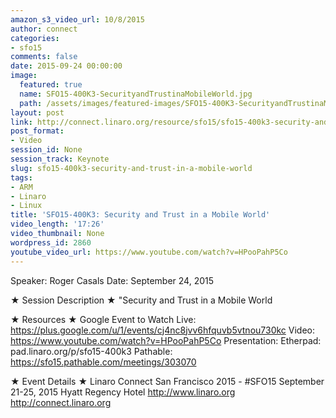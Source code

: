 ```yaml
---
amazon_s3_video_url: 10/8/2015
author: connect
categories:
- sfo15
comments: false
date: 2015-09-24 00:00:00
image:
  featured: true
  name: SFO15-400K3-SecurityandTrustinaMobileWorld.jpg
  path: /assets/images/featured-images/SFO15-400K3-SecurityandTrustinaMobileWorld.jpg
layout: post
link: http://connect.linaro.org/resource/sfo15/sfo15-400k3-security-and-trust-in-a-mobile-world/
post_format:
- Video
session_id: None
session_track: Keynote
slug: sfo15-400k3-security-and-trust-in-a-mobile-world
tags:
- ARM
- Linaro
- Linux
title: 'SFO15-400K3: Security and Trust in a Mobile World'
video_length: '17:26'
video_thumbnail: None
wordpress_id: 2860
youtube_video_url: https://www.youtube.com/watch?v=HPooPahP5Co
---
```


Speaker: Roger Casals
Date: September 24, 2015

★ Session Description ★
"Security and Trust in a Mobile World

★ Resources ★ 
Google Event to Watch Live:  https://plus.google.com/u/1/events/cj4nc8jvv6hfquvb5vtnou730kc 
Video: https://www.youtube.com/watch?v=HPooPahP5Co
Presentation:
Etherpad: pad.linaro.org/p/sfo15-400k3
Pathable: https://sfo15.pathable.com/meetings/303070    

★ Event Details ★ 
Linaro Connect San Francisco 2015 - #SFO15 
September 21-25, 2015 
Hyatt Regency Hotel 
http://www.linaro.org
http://connect.linaro.org